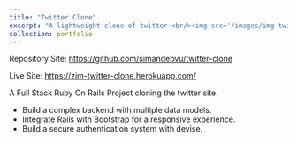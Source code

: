```yaml
---
title: "Twitter Clone"
excerpt: "A lightweight clone of twitter <br/><img src='/images/img-twitter.jpg'>"
collection: portfolio
---
```


Repository Site: https://github.com/simandebvu/twitter-clone

Live Site: https://zim-twitter-clone.herokuapp.com/

A Full Stack Ruby On Rails Project cloning the twitter site.

- Build a complex backend with multiple data models.
- Integrate Rails with Bootstrap for a responsive experience.
- Build a secure authentication system with devise.